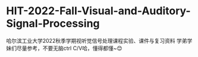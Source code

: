 # HIT-2022-Fall-Visual-and-Auditory-Signal-Processing
哈尔滨工业大学2022秋季学期视听觉信号处理课程实验、课件与复习资料
学弟学妹们尽量参考，不要无脑ctrl C/V哈，懂得都懂~😊
